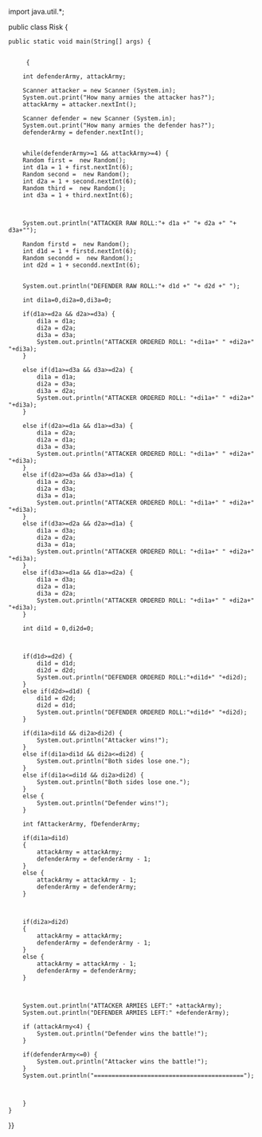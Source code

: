 import java.util.*;

public class Risk {

	
	public static void main(String[] args) {
		
		
		 {
		
		int defenderArmy, attackArmy;
		
		Scanner attacker = new Scanner (System.in);
		System.out.print("How many armies the attacker has?");
		attackArmy = attacker.nextInt();
	
		Scanner defender = new Scanner (System.in);
		System.out.print("How many armies the defender has?");
		defenderArmy = defender.nextInt();
		
		
		while(defenderArmy>=1 && attackArmy>=4) {
		Random first =  new Random();
		int d1a = 1 + first.nextInt(6);
		Random second =  new Random();
		int d2a = 1 + second.nextInt(6);
		Random third =  new Random();
		int d3a = 1 + third.nextInt(6);
		
		
		
		System.out.println("ATTACKER RAW ROLL:"+ d1a +" "+ d2a +" "+ d3a+"");
		
		Random firstd =  new Random();
		int d1d = 1 + firstd.nextInt(6);
		Random secondd =  new Random();
		int d2d = 1 + secondd.nextInt(6);
		
		
		System.out.println("DEFENDER RAW ROLL:"+ d1d +" "+ d2d +" ");
	
		int di1a=0,di2a=0,di3a=0;
	
		if(d1a>=d2a && d2a>=d3a) {
			di1a = d1a;
			di2a = d2a;
			di3a = d3a;			
			System.out.println("ATTACKER ORDERED ROLL: "+di1a+" " +di2a+" "+di3a);
		}
		
		else if(d1a>=d3a && d3a>=d2a) {
			di1a = d1a;
			di2a = d3a;
			di3a = d2a;			
			System.out.println("ATTACKER ORDERED ROLL: "+di1a+" " +di2a+" "+di3a);
		}
		
		else if(d2a>=d1a && d1a>=d3a) {
			di1a = d2a;
			di2a = d1a;
			di3a = d3a;			
			System.out.println("ATTACKER ORDERED ROLL: "+di1a+" " +di2a+" "+di3a);
		}
		else if(d2a>=d3a && d3a>=d1a) {
			di1a = d2a;
			di2a = d3a;
			di3a = d1a;			
			System.out.println("ATTACKER ORDERED ROLL: "+di1a+" " +di2a+" "+di3a);
		}
		else if(d3a>=d2a && d2a>=d1a) {
			di1a = d3a;
			di2a = d2a;
			di3a = d1a;			
			System.out.println("ATTACKER ORDERED ROLL: "+di1a+" " +di2a+" "+di3a);
		}
		else if(d3a>=d1a && d1a>=d2a) {
			di1a = d3a;
			di2a = d1a;
			di3a = d2a;			
			System.out.println("ATTACKER ORDERED ROLL: "+di1a+" " +di2a+" "+di3a);
		}
		
		int di1d = 0,di2d=0;
		
		
		
		if(d1d>=d2d) {
			di1d = d1d;
			di2d = d2d;
			System.out.println("DEFENDER ORDERED ROLL:"+di1d+" "+di2d);
		}
		else if(d2d>=d1d) {
			di1d = d2d;
			di2d = d1d;
			System.out.println("DEFENDER ORDERED ROLL:"+di1d+" "+di2d);
		}
		
		if(di1a>di1d && di2a>di2d) {
			System.out.println("Attacker wins!");
		}
		else if(di1a>di1d && di2a<=di2d) {
			System.out.println("Both sides lose one.");
		}
		else if(di1a<=di1d && di2a>di2d) {
			System.out.println("Both sides lose one.");
		}
		else {
			System.out.println("Defender wins!");
		}
		
		int fAttackerArmy, fDefenderArmy;

		if(di1a>di1d)
		{
			attackArmy = attackArmy;
			defenderArmy = defenderArmy - 1;
		}
		else {
			attackArmy = attackArmy - 1;
			defenderArmy = defenderArmy;
		}
		
		
	
		if(di2a>di2d)
		{
			attackArmy = attackArmy;
			defenderArmy = defenderArmy - 1;
		}
		else {
			attackArmy = attackArmy - 1;
			defenderArmy = defenderArmy;
		}
		

		
		System.out.println("ATTACKER ARMIES LEFT:" +attackArmy);
		System.out.println("DEFENDER ARMIES LEFT:" +defenderArmy);
		
		if (attackArmy<4) {
			System.out.println("Defender wins the battle!");
		}
		
		if(defenderArmy<=0) {
			System.out.println("Attacker wins the battle!");
		}
		System.out.println("==========================================");
		
		
		
		}
	}
}}

		
			
	
